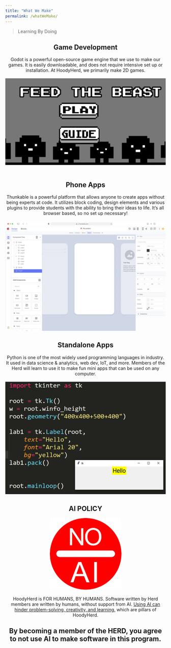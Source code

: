 ```yaml
---
title: "What We Make"
permalink: /whatWeMake/
---
```



> Learning By Doing
<div align="center">
 <h2> Game Development </h2>
</div>
<center>
Godot is a powerful open-source game engine that we use to make our games. It is easily downloadable, and does not require intensive set up or installation. At HoodyHerd, we primarily make 2D games.
</center>

<br>


<center>
<img title="code screenshot" src="/assets/images/feedTheBeast.png">
</center>
<br>

<div align="center">
 <h2> Phone Apps </h2>
</div>
<center>
Thunkable is a powerful platform that allows anyone to create apps without being experts at code. It utilizes block coding, design elements and various plugins to provide students with the ability to bring their ideas to life. It’s all browser based, so no set up necessary!
</center>

<br>

<center>
<img title="code screenshot" src="/assets/images/thunkableExample.jpg">
</center>

<div align="center">
 <h2> Standalone Apps </h2>
</div>
<center>
Python is one of the most widely used programming languages in industry. It used in data science & analytics, web dev, IoT, and more. Members of the Herd will learn to use it to make fun mini apps that can be used on any computer. 
</center>

<br>

<center>
<img title="code screenshot" src="/assets/images/pythonStandalone.png">
</center>


<div align="center">
 <h2> AI POLICY </h2>
</div>


<center>
<img title="code screenshot" src="/assets/images/noAIScreen.png">
</center>

<br>



<center>
HoodyHerd is FOR HUMANS, BY HUMANS. Software written by Herd members are written by humans, without support from AI. <a href="https://www.sps.nyu.edu/homepage/metaverse/metaverse-blog/Thinking-with-AI-Pros-and-Cons-Language-Logic-and-Loops.html">Using AI can hinder problem-solving, creativity, and learning,</a> which are pillars of HoodyHerd. 
<br>

<h2>By becoming a member of the HERD, you agree to not use AI to make software in this program.</h2>
</center>